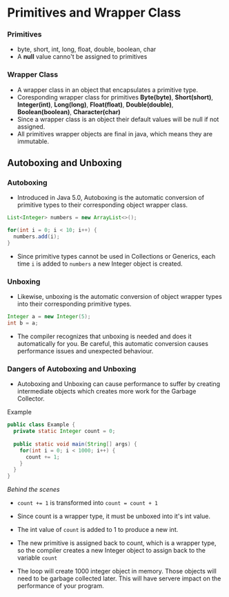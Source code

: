# Primitives and Wrapper Class

### Primitives
- byte, short, int, long, float, double, boolean, char
- A **null** value canno't be assigned to primitives

### Wrapper Class
- A wrapper class in an object that encapsulates a primitive type.
- Coresponding wrapper class for primitives **Byte(byte)**, **Short(short)**, **Integer(int)**, **Long(long)**, **Float(float)**, **Double(double)**, **Boolean(boolean)**, **Character(char)**
- Since a wrapper class is an object their default values will be null if not assigned.
- All primitives wrapper objects are final in java, which means they are immutable.

## Autoboxing and Unboxing

### Autoboxing
- Introduced in Java 5.0, Autoboxing is the automatic conversion of primitive types to their corresponding object wrapper class.

```java
List<Integer> numbers = new ArrayList<>();

for(int i = 0; i < 10; i++) {
  numbers.add(i);
}
```
- Since primitive types cannot be used in Collections or Generics, each time ```i``` is added to ```numbers``` a new Integer object is created.

### Unboxing
- Likewise, unboxing is the automatic conversion of object wrapper types into their corresponding primitive types.

```java
Integer a = new Integer(5);
int b = a;
```
- The compiler recognizes that unboxing is needed and does it automatically for you. Be careful, this automatic conversion causes performance issues and unexpected behaviour.

### Dangers of Autoboxing and Unboxing
- Autoboxing and Unboxing can cause performance to suffer by creating intermediate objects which creates more work for the Garbage Collector.

Example

```java
public class Example {
  private static Integer count = 0;
  
  public static void main(String[] args) {
    for(int i = 0; i < 1000; i++) {
      count += 1;
    }
  }
}
```

*Behind the scenes*
- ```count += 1``` is transformed into ```count = count + 1```
- Since count is a wrapper type, it must be unboxed into it's int value.
- The int value of ```count``` is added to 1 to produce a new int.
- The new primitive is assigned back to count, which is a wrapper type, so the compiler creates a new Integer object to assign back to the variable ```count```

- The loop will create 1000 integer object in memory. Those objects will need to be garbage collected later. This will have servere impact on the performance of your program.
